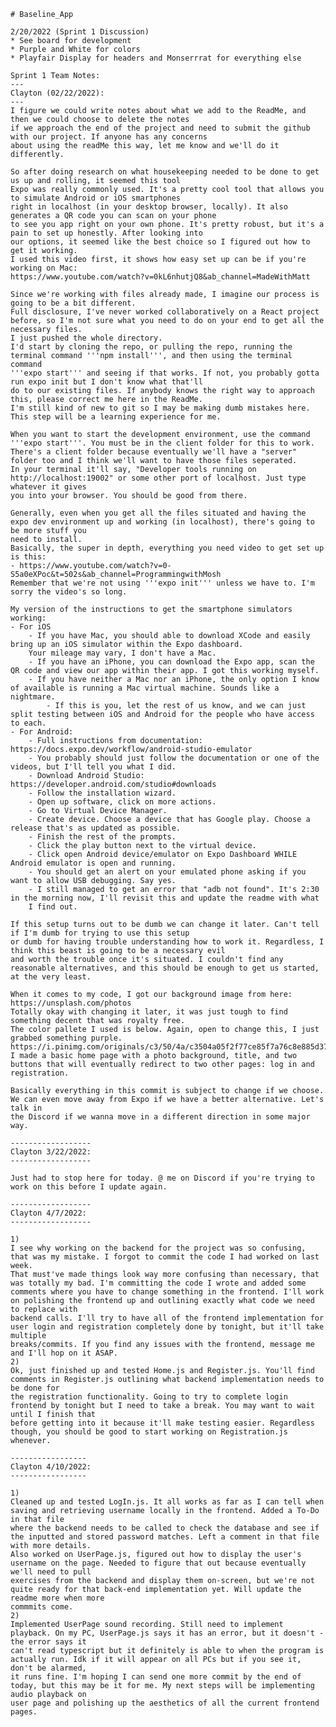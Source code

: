     # Baseline_App

    2/20/2022 (Sprint 1 Discussion)
    * See board for development
    * Purple and White for colors
    * Playfair Display for headers and Monserrrat for everything else

    Sprint 1 Team Notes: 
    ---
    Clayton (02/22/2022): 
    ---
    I figure we could write notes about what we add to the ReadMe, and then we could choose to delete the notes
    if we approach the end of the project and need to submit the github with our project. If anyone has any concerns 
    about using the readMe this way, let me know and we'll do it differently. 

    So after doing research on what housekeeping needed to be done to get us up and rolling, it seemed this tool
    Expo was really commonly used. It's a pretty cool tool that allows you to simulate Android or iOS smartphones 
    right in localhost (in your desktop browser, locally). It also generates a QR code you can scan on your phone
    to see you app right on your own phone. It's pretty robust, but it's a pain to set up honestly. After looking into
    our options, it seemed like the best choice so I figured out how to get it working. 
    I used this video first, it shows how easy set up can be if you're working on Mac:
    https://www.youtube.com/watch?v=0kL6nhutjQ8&ab_channel=MadeWithMatt

    Since we're working with files already made, I imagine our process is going to be a bit different. 
    Full disclosure, I've never worked collaboratively on a React project before, so I'm not sure what you need to do on your end to get all the necessary files.
    I just pushed the whole directory.
    I'd start by cloning the repo, or pulling the repo, running the terminal command '''npm install''', and then using the terminal command
    '''expo start''' and seeing if that works. If not, you probably gotta run expo init but I don't know what that'll
    do to our existing files. If anybody knows the right way to approach this, please correct me here in the ReadMe. 
    I'm still kind of new to git so I may be making dumb mistakes here. This step will be a learning experience for me. 

    When you want to start the development environment, use the command '''expo start'''. You must be in the client folder for this to work. 
    There's a client folder because eventually we'll have a "server" folder too and I think we'll want to have those files seperated. 
    In your terminal it'll say, "Developer tools running on http://localhost:19002" or some other port of localhost. Just type whatever it gives
    you into your browser. You should be good from there. 

    Generally, even when you get all the files situated and having the expo dev environment up and working (in localhost), there's going to be more stuff you 
    need to install. 
    Basically, the super in depth, everything you need video to get set up is this: 
    - https://www.youtube.com/watch?v=0-S5a0eXPoc&t=502s&ab_channel=ProgrammingwithMosh
    Remember that we're not using '''expo init''' unless we have to. I'm sorry the video's so long. 

    My version of the instructions to get the smartphone simulators working: 
    - For iOS
        - If you have Mac, you should able to download XCode and easily bring up an iOS simulator within the Expo dashboard.
        Your mileage may vary, I don't have a Mac. 
        - If you have an iPhone, you can download the Expo app, scan the QR code and view our app within their app. I got this working myself.
        - If you have neither a Mac nor an iPhone, the only option I know of available is running a Mac virtual machine. Sounds like a nightmare. 
            - If this is you, let the rest of us know, and we can just split testing between iOS and Android for the people who have access to each. 
    - For Android: 
        - Full instructions from documentation: https://docs.expo.dev/workflow/android-studio-emulator
        - You probably should just follow the documentation or one of the videos, but I'll tell you what I did. 
        - Download Android Studio: https://developer.android.com/studio#downloads
        - Follow the installation wizard. 
        - Open up software, click on more actions. 
        - Go to Virtual Device Manager. 
        - Create device. Choose a device that has Google play. Choose a release that's as updated as possible. 
        - Finish the rest of the prompts. 
        - Click the play button next to the virtual device. 
        - Click open Android device/emulator on Expo Dashboard WHILE Android emulator is open and running. 
        - You should get an alert on your emulated phone asking if you want to allow USB debugging. Say yes. 
        - I still managed to get an error that "adb not found". It's 2:30 in the morning now, I'll revisit this and update the readme with what 
        I find out. 

    If this setup turns out to be dumb we can change it later. Can't tell if I'm dumb for trying to use this setup
    or dumb for having trouble understanding how to work it. Regardless, I think this beast is going to be a necessary evil
    and worth the trouble once it's situated. I couldn't find any reasonable alternatives, and this should be enough to get us started, 
    at the very least.

    When it comes to my code, I got our background image from here: 
    https://unsplash.com/photos
    Totally okay with changing it later, it was just tough to find something decent that was royalty free. 
    The color pallete I used is below. Again, open to change this, I just grabbed something purple.
    https://i.pinimg.com/originals/c3/50/4a/c3504a05f2f77ce85f7a76c8e885d378.jpg
    I made a basic home page with a photo background, title, and two buttons that will eventually redirect to two other pages: log in and registration. 

    Basically everything in this commit is subject to change if we choose. We can even move away from Expo if we have a better alternative. Let's talk in
    the Discord if we wanna move in a different direction in some major way. 

    ------------------
    Clayton 3/22/2022:
    ------------------

    Just had to stop here for today. @ me on Discord if you're trying to work on this before I update again. 

    ------------------
    Clayton 4/7/2022:
    ------------------

    1)
    I see why working on the backend for the project was so confusing, that was my mistake. I forgot to commit the code I had worked on last week. 
    That must've made things look way more confusing than necessary, that was totally my bad. I'm committing the code I wrote and added some 
    comments where you have to change something in the frontend. I'll work on polishing the frontend up and outlining exactly what code we need to replace with 
    backend calls. I'll try to have all of the frontend implementation for user login and registration completely done by tonight, but it'll take multiple 
    breaks/commits. If you find any issues with the frontend, message me and I'll hop on it ASAP. 
    2)
    Ok, just finished up and tested Home.js and Register.js. You'll find comments in Register.js outlining what backend implementation needs to be done for 
    the registration functionality. Going to try to complete login frontend by tonight but I need to take a break. You may want to wait until I finish that
    before getting into it because it'll make testing easier. Regardless though, you should be good to start working on Registration.js whenever. 

    -----------------
    Clayton 4/10/2022: 
    -----------------

    1)
    Cleaned up and tested LogIn.js. It all works as far as I can tell when saving and retrieving username locally in the frontend. Added a To-Do in that file 
    where the backend needs to be called to check the database and see if the inputted and stored password matches. Left a comment in that file with more details.
    Also worked on UserPage.js, figured out how to display the user's username on the page. Needed to figure that out because eventually we'll need to pull 
    exercises from the backend and display them on-screen, but we're not quite ready for that back-end implementation yet. Will update the readme more when more 
    commmits come. 
    2) 
    Implemented UserPage sound recording. Still need to implement playback. On my PC, UserPage.js says it has an error, but it doesn't - the error says it 
    can't read typescript but it definitely is able to when the program is actually run. Idk if it will appear on all PCs but if you see it, don't be alarmed,
    it runs fine. I'm hoping I can send one more commit by the end of today, but this may be it for me. My next steps will be implementing audio playback on 
    user page and polishing up the aesthetics of all the current frontend pages. 